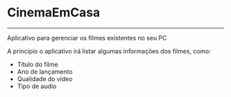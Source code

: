 # CinemaEmCasa
---
 Aplicativo para gerenciar os filmes existentes no seu PC

A princípio o aplicativo irá listar algumas informações dos filmes, como:

* Título do filme
* Ano de lançamento
* Qualidade do vídeo
* Tipo de audio
